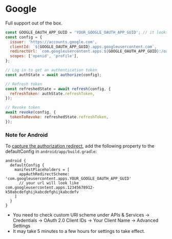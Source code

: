 # Google

Full support out of the box.

```js
const GOOGLE_OAUTH_APP_GUID = 'YOUR_GOOGLE_OAUTH_APP_GUID'; // it looks something like 12345678912-k50abcdefghijkabcdefghijkabcdefv
const config = {
  issuer: 'https://accounts.google.com',
  clientId: `${GOOGLE_OAUTH_APP_GUID}.apps.googleusercontent.com`,
  redirectUrl: `com.googleusercontent.apps.${GOOGLE_OAUTH_APP_GUID}:/oauth2redirect/google`,
  scopes: ['openid', 'profile'],
};

// Log in to get an authentication token
const authState = await authorize(config);

// Refresh token
const refreshedState = await refresh(config, {
  refreshToken: authState.refreshToken,
});

// Revoke token
await revoke(config, {
  tokenToRevoke: refreshedState.refreshToken,
});
```

### Note for Android

To [capture the authorization redirect](https://github.com/openid/AppAuth-android#capturing-the-authorization-redirect), add the following property to the defaultConfig in `android/app/build.gradle`:

```
android {
  defaultConfig {
    manifestPlaceholders = [
      appAuthRedirectScheme: 'com.googleusercontent.apps.YOUR_GOOGLE_OAUTH_APP_GUID'
      // your url will look like com.googleusercontent.apps.12345678912-k50abcdefghijkabcdefghijkabcdefv
    ]
  }
}
```

- You need to check custom URI scheme under APIs & Services -> Credentials -> OAuth 2.0 Client IDs -> Your Client Name -> Advanced Settings
- It may take 5 minutes to a few hours for settings to take effect.
